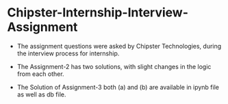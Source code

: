 # Chipster-Internship-Interview-Assignment

* The assignment questions were asked by Chipster Technologies, during the interview process for internship.

* The Assignment-2 has two solutions, with slight changes in the logic from each other.

* The Solution of Assignment-3 both (a) and (b) are available in ipynb file as well as db file.
